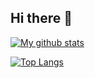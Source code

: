 ## Hi there 👋

[![My github stats](https://github-readme-stats.vercel.app/api?username=tonycsoka&count_private=true&show_icons=true&theme=catppuccin_mocha)](https://github.com/tonycsoka)

[![Top Langs](https://github-readme-stats.vercel.app/api/top-langs/?username=tonycsoka&hide=php&theme=catppuccin_mocha)](https://github.com/tonycsoka)

<!--
**tonycsoka/tonycsoka** is a ✨ _special_ ✨ repository because its `README.md` (this file) appears on your GitHub profile.

Here are some ideas to get you started:

- 🔭 I’m currently working on ...
- 🌱 I’m currently learning ...
- 👯 I’m looking to collaborate on ...
- 🤔 I’m looking for help with ...
- 💬 Ask me about ...
- 📫 How to reach me: ...
- 😄 Pronouns: ...
- ⚡ Fun fact: ...
-->
